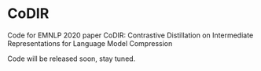 # CoDIR
Code for EMNLP 2020 paper CoDIR: Contrastive Distillation on Intermediate Representations for Language Model Compression

Code will be released soon, stay tuned.
